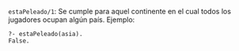 `estaPeleado/1`: Se cumple para aquel continente en el cual  todos los jugadores ocupan algún país. Ejemplo:

```
?- estaPeleado(asia).
False.
```


